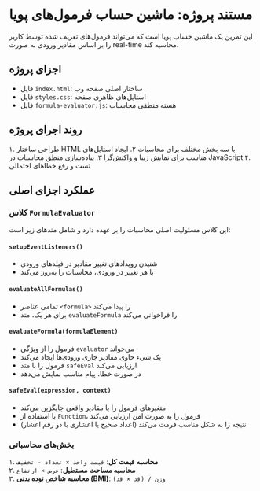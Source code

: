 # مستند پروژه: ماشین حساب فرمول‌های پویا

این تمرین یک ماشین حساب پویا است که می‌تواند فرمول‌های تعریف شده توسط کاربر را بر اساس مقادیر ورودی به صورت real-time محاسبه کند.

## اجزای پروژه
- فایل `index.html`: ساختار اصلی صفحه وب
- فایل `styles.css`: استایل‌های ظاهری صفحه
- فایل `formula-evaluator.js`: هسته منطقی محاسبات

## روند اجرای پروژه
۱. طراحی ساختار HTML با سه بخش مختلف برای محاسبات
۲. ایجاد استایل‌های مناسب برای نمایش زیبا و واکنش‌گرا
۳. پیاده‌سازی منطق محاسبات در JavaScript
۴. تست و رفع خطاهای احتمالی

## عملکرد اجزای اصلی

### کلاس `FormulaEvaluator`
این کلاس مسئولیت اصلی محاسبات را بر عهده دارد و شامل متدهای زیر است:

#### `setupEventListeners()`
- شنیدن رویدادهای تغییر مقادیر در فیلدهای ورودی
- با هر تغییر در ورودی، محاسبات را به‌روز می‌کند

#### `evaluateAllFormulas()`
- تمامی عناصر `<formula>` را پیدا می‌کند
- برای هر یک، متد `evaluateFormula` را فراخوانی می‌کند

#### `evaluateFormula(formulaElement)`
- فرمول را از ویژگی `evaluator` می‌خواند
- یک شیء حاوی مقادیر جاری ورودی‌ها ایجاد می‌کند
- فرمول را با متد `safeEval` ارزیابی می‌کند
- در صورت خطا، پیام مناسب نمایش می‌دهد

#### `safeEval(expression, context)`
- متغیرهای فرمول را با مقادیر واقعی جایگزین می‌کند
- با استفاده از `Function`، فرمول را به صورت امن ارزیابی می‌کند
- نتیجه را به شکل مناسب فرمت می‌کند (اعداد صحیح یا اعشاری با دو رقم اعشار)

### بخش‌های محاسباتی
۱. **محاسبه قیمت کل**: `قیمت واحد × تعداد - تخفیف`  
۲. **محاسبه مساحت مستطیل**: `عرض × ارتفاع`  
۳. **محاسبه شاخص توده بدنی (BMI)**: `وزن / (قد × قد)`  

